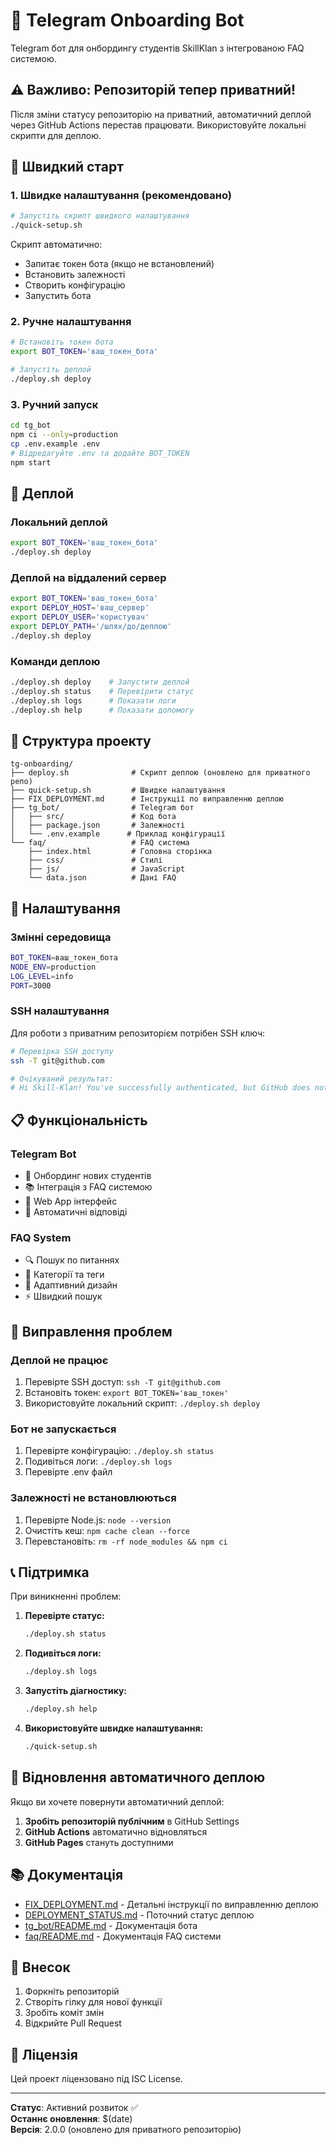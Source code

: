# 🤖 Telegram Onboarding Bot

Telegram бот для онбордингу студентів SkillKlan з інтегрованою FAQ системою.

## ⚠️ Важливо: Репозиторій тепер приватний!

Після зміни статусу репозиторію на приватний, автоматичний деплой через GitHub Actions перестав працювати. Використовуйте локальні скрипти для деплою.

## 🚀 Швидкий старт

### 1. Швидке налаштування (рекомендовано)

```bash
# Запустіть скрипт швидкого налаштування
./quick-setup.sh
```

Скрипт автоматично:
- Запитає токен бота (якщо не встановлений)
- Встановить залежності
- Створить конфігурацію
- Запустить бота

### 2. Ручне налаштування

```bash
# Встановіть токен бота
export BOT_TOKEN='ваш_токен_бота'

# Запустіть деплой
./deploy.sh deploy
```

### 3. Ручний запуск

```bash
cd tg_bot
npm ci --only=production
cp .env.example .env
# Відредагуйте .env та додайте BOT_TOKEN
npm start
```

## 🔧 Деплой

### Локальний деплой

```bash
export BOT_TOKEN='ваш_токен_бота'
./deploy.sh deploy
```

### Деплой на віддалений сервер

```bash
export BOT_TOKEN='ваш_токен_бота'
export DEPLOY_HOST='ваш_сервер'
export DEPLOY_USER='користувач'
export DEPLOY_PATH='/шлях/до/деплою'
./deploy.sh deploy
```

### Команди деплою

```bash
./deploy.sh deploy    # Запустити деплой
./deploy.sh status    # Перевірити статус
./deploy.sh logs      # Показати логи
./deploy.sh help      # Показати допомогу
```

## 📁 Структура проекту

```
tg-onboarding/
├── deploy.sh              # Скрипт деплою (оновлено для приватного репо)
├── quick-setup.sh         # Швидке налаштування
├── FIX_DEPLOYMENT.md      # Інструкції по виправленню деплою
├── tg_bot/                # Telegram бот
│   ├── src/               # Код бота
│   ├── package.json       # Залежності
│   └── .env.example      # Приклад конфігурації
└── faq/                   # FAQ система
    ├── index.html         # Головна сторінка
    ├── css/               # Стилі
    ├── js/                # JavaScript
    └── data.json          # Дані FAQ
```

## 🔑 Налаштування

### Змінні середовища

```bash
BOT_TOKEN=ваш_токен_бота
NODE_ENV=production
LOG_LEVEL=info
PORT=3000
```

### SSH налаштування

Для роботи з приватним репозиторієм потрібен SSH ключ:

```bash
# Перевірка SSH доступу
ssh -T git@github.com

# Очікуваний результат:
# Hi Skill-Klan! You've successfully authenticated, but GitHub does not provide shell access.
```

## 📋 Функціональність

### Telegram Bot
- 🤖 Онбординг нових студентів
- 📚 Інтеграція з FAQ системою
- 📱 Web App інтерфейс
- 🔄 Автоматичні відповіді

### FAQ System
- 🔍 Пошук по питаннях
- 📂 Категорії та теги
- 📱 Адаптивний дизайн
- ⚡ Швидкий пошук

## 🚨 Виправлення проблем

### Деплой не працює
1. Перевірте SSH доступ: `ssh -T git@github.com`
2. Встановіть токен: `export BOT_TOKEN='ваш_токен'`
3. Використовуйте локальний скрипт: `./deploy.sh deploy`

### Бот не запускається
1. Перевірте конфігурацію: `./deploy.sh status`
2. Подивіться логи: `./deploy.sh logs`
3. Перевірте .env файл

### Залежності не встановлюються
1. Перевірте Node.js: `node --version`
2. Очистіть кеш: `npm cache clean --force`
3. Перевстановіть: `rm -rf node_modules && npm ci`

## 📞 Підтримка

При виникненні проблем:

1. **Перевірте статус:**
   ```bash
   ./deploy.sh status
   ```

2. **Подивіться логи:**
   ```bash
   ./deploy.sh logs
   ```

3. **Запустіть діагностику:**
   ```bash
   ./deploy.sh help
   ```

4. **Використовуйте швидке налаштування:**
   ```bash
   ./quick-setup.sh
   ```

## 🔄 Відновлення автоматичного деплою

Якщо ви хочете повернути автоматичний деплой:

1. **Зробіть репозиторій публічним** в GitHub Settings
2. **GitHub Actions** автоматично відновляться
3. **GitHub Pages** стануть доступними

## 📚 Документація

- [FIX_DEPLOYMENT.md](FIX_DEPLOYMENT.md) - Детальні інструкції по виправленню деплою
- [DEPLOYMENT_STATUS.md](DEPLOYMENT_STATUS.md) - Поточний статус деплою
- [tg_bot/README.md](tg_bot/README.md) - Документація бота
- [faq/README.md](faq/README.md) - Документація FAQ системи

## 🤝 Внесок

1. Форкніть репозиторій
2. Створіть гілку для нової функції
3. Зробіть коміт змін
4. Відкрийте Pull Request

## 📄 Ліцензія

Цей проект ліцензовано під ISC License.

---

**Статус**: Активний розвиток ✅  
**Останнє оновлення**: $(date)  
**Версія**: 2.0.0 (оновлено для приватного репозиторію)
